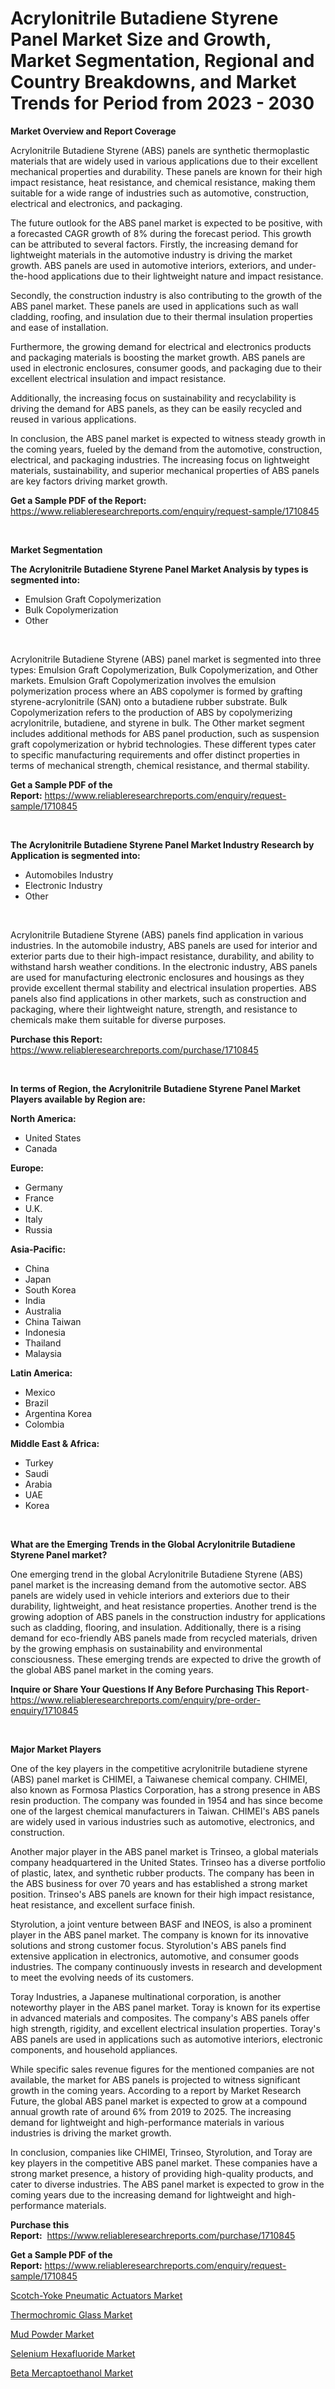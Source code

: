 <p><h1>Acrylonitrile Butadiene Styrene Panel Market Size and Growth, Market Segmentation, Regional and Country Breakdowns, and Market Trends for Period from 2023 -  2030</h1></p><p><strong>Market Overview and Report Coverage</strong></p>
<p><p>Acrylonitrile Butadiene Styrene (ABS) panels are synthetic thermoplastic materials that are widely used in various applications due to their excellent mechanical properties and durability. These panels are known for their high impact resistance, heat resistance, and chemical resistance, making them suitable for a wide range of industries such as automotive, construction, electrical and electronics, and packaging.</p><p>The future outlook for the ABS panel market is expected to be positive, with a forecasted CAGR growth of 8% during the forecast period. This growth can be attributed to several factors. Firstly, the increasing demand for lightweight materials in the automotive industry is driving the market growth. ABS panels are used in automotive interiors, exteriors, and under-the-hood applications due to their lightweight nature and impact resistance.</p><p>Secondly, the construction industry is also contributing to the growth of the ABS panel market. These panels are used in applications such as wall cladding, roofing, and insulation due to their thermal insulation properties and ease of installation.</p><p>Furthermore, the growing demand for electrical and electronics products and packaging materials is boosting the market growth. ABS panels are used in electronic enclosures, consumer goods, and packaging due to their excellent electrical insulation and impact resistance.</p><p>Additionally, the increasing focus on sustainability and recyclability is driving the demand for ABS panels, as they can be easily recycled and reused in various applications.</p><p>In conclusion, the ABS panel market is expected to witness steady growth in the coming years, fueled by the demand from the automotive, construction, electrical, and packaging industries. The increasing focus on lightweight materials, sustainability, and superior mechanical properties of ABS panels are key factors driving market growth.</p></p>
<p><strong>Get a Sample PDF of the Report:</strong> <a href="https://www.reliableresearchreports.com/enquiry/request-sample/1710845">https://www.reliableresearchreports.com/enquiry/request-sample/1710845</a></p>
<p>&nbsp;</p>
<p><strong>Market Segmentation</strong></p>
<p><strong>The Acrylonitrile Butadiene Styrene Panel Market Analysis by types is segmented into:</strong></p>
<p><ul><li>Emulsion Graft Copolymerization</li><li>Bulk Copolymerization</li><li>Other</li></ul></p>
<p>&nbsp;</p>
<p><p>Acrylonitrile Butadiene Styrene (ABS) panel market is segmented into three types: Emulsion Graft Copolymerization, Bulk Copolymerization, and Other markets. Emulsion Graft Copolymerization involves the emulsion polymerization process where an ABS copolymer is formed by grafting styrene-acrylonitrile (SAN) onto a butadiene rubber substrate. Bulk Copolymerization refers to the production of ABS by copolymerizing acrylonitrile, butadiene, and styrene in bulk. The Other market segment includes additional methods for ABS panel production, such as suspension graft copolymerization or hybrid technologies. These different types cater to specific manufacturing requirements and offer distinct properties in terms of mechanical strength, chemical resistance, and thermal stability.</p></p>
<p><strong>Get a Sample PDF of the Report:</strong>&nbsp;<a href="https://www.reliableresearchreports.com/enquiry/request-sample/1710845">https://www.reliableresearchreports.com/enquiry/request-sample/1710845</a></p>
<p>&nbsp;</p>
<p><strong>The Acrylonitrile Butadiene Styrene Panel Market Industry Research by Application is segmented into:</strong></p>
<p><ul><li>Automobiles Industry</li><li>Electronic Industry</li><li>Other</li></ul></p>
<p>&nbsp;</p>
<p><p>Acrylonitrile Butadiene Styrene (ABS) panels find application in various industries. In the automobile industry, ABS panels are used for interior and exterior parts due to their high-impact resistance, durability, and ability to withstand harsh weather conditions. In the electronic industry, ABS panels are used for manufacturing electronic enclosures and housings as they provide excellent thermal stability and electrical insulation properties. ABS panels also find applications in other markets, such as construction and packaging, where their lightweight nature, strength, and resistance to chemicals make them suitable for diverse purposes.</p></p>
<p><strong>Purchase this Report:</strong>&nbsp; <a href="https://www.reliableresearchreports.com/purchase/1710845">https://www.reliableresearchreports.com/purchase/1710845</a></p>
<p>&nbsp;</p>
<p><strong>In terms of Region, the Acrylonitrile Butadiene Styrene Panel Market Players available by Region are:</strong></p>
<p>
    <p> <strong> North America: </strong>
        <ul>
            <li>United States</li>
            <li>Canada</li>
        </ul>
        </p> 
    <p> <strong> Europe: </strong>
        <ul>
            <li>Germany</li>
            <li>France</li>
            <li>U.K.</li>
            <li>Italy</li>
            <li>Russia</li>
        </ul>
        </p> 
    <p> <strong> Asia-Pacific: </strong>
        <ul>
            <li>China</li>
            <li>Japan</li>
            <li>South Korea</li>
            <li>India</li>
            <li>Australia</li>
            <li>China Taiwan</li>
            <li>Indonesia</li>
            <li>Thailand</li>
            <li>Malaysia</li>
        </ul>
        </p> 
    <p> <strong> Latin America: </strong>
        <ul>
            <li>Mexico</li>
            <li>Brazil</li>
            <li>Argentina Korea</li>
            <li>Colombia</li>
        </ul>
        </p> 
    <p> <strong> Middle East & Africa: </strong>
        <ul>
            <li>Turkey</li>
            <li>Saudi</li>
            <li>Arabia</li>
            <li>UAE</li>
            <li>Korea</li>
        </ul>
    </p>
    </p>
<p>&nbsp;</p>
<p><strong>What are the Emerging Trends in the Global Acrylonitrile Butadiene Styrene Panel market?</strong></p>
<p><p>One emerging trend in the global Acrylonitrile Butadiene Styrene (ABS) panel market is the increasing demand from the automotive sector. ABS panels are widely used in vehicle interiors and exteriors due to their durability, lightweight, and heat resistance properties. Another trend is the growing adoption of ABS panels in the construction industry for applications such as cladding, flooring, and insulation. Additionally, there is a rising demand for eco-friendly ABS panels made from recycled materials, driven by the growing emphasis on sustainability and environmental consciousness. These emerging trends are expected to drive the growth of the global ABS panel market in the coming years.</p></p>
<p><strong>Inquire or Share Your Questions If Any Before Purchasing This Report</strong>- <a href="https://www.reliableresearchreports.com/enquiry/pre-order-enquiry/1710845">https://www.reliableresearchreports.com/enquiry/pre-order-enquiry/1710845</a></p>
<p>&nbsp;</p>
<p><strong>Major Market Players</strong></p>
<p><p>One of the key players in the competitive acrylonitrile butadiene styrene (ABS) panel market is CHIMEI, a Taiwanese chemical company. CHIMEI, also known as Formosa Plastics Corporation, has a strong presence in ABS resin production. The company was founded in 1954 and has since become one of the largest chemical manufacturers in Taiwan. CHIMEI's ABS panels are widely used in various industries such as automotive, electronics, and construction.</p><p>Another major player in the ABS panel market is Trinseo, a global materials company headquartered in the United States. Trinseo has a diverse portfolio of plastic, latex, and synthetic rubber products. The company has been in the ABS business for over 70 years and has established a strong market position. Trinseo's ABS panels are known for their high impact resistance, heat resistance, and excellent surface finish.</p><p>Styrolution, a joint venture between BASF and INEOS, is also a prominent player in the ABS panel market. The company is known for its innovative solutions and strong customer focus. Styrolution's ABS panels find extensive application in electronics, automotive, and consumer goods industries. The company continuously invests in research and development to meet the evolving needs of its customers.</p><p>Toray Industries, a Japanese multinational corporation, is another noteworthy player in the ABS panel market. Toray is known for its expertise in advanced materials and composites. The company's ABS panels offer high strength, rigidity, and excellent electrical insulation properties. Toray's ABS panels are used in applications such as automotive interiors, electronic components, and household appliances.</p><p>While specific sales revenue figures for the mentioned companies are not available, the market for ABS panels is projected to witness significant growth in the coming years. According to a report by Market Research Future, the global ABS panel market is expected to grow at a compound annual growth rate of around 6% from 2019 to 2025. The increasing demand for lightweight and high-performance materials in various industries is driving the market growth.</p><p>In conclusion, companies like CHIMEI, Trinseo, Styrolution, and Toray are key players in the competitive ABS panel market. These companies have a strong market presence, a history of providing high-quality products, and cater to diverse industries. The ABS panel market is expected to grow in the coming years due to the increasing demand for lightweight and high-performance materials.</p></p>
<p><strong>Purchase this Report:</strong>&nbsp;&nbsp;<a href="https://www.reliableresearchreports.com/purchase/1710845">https://www.reliableresearchreports.com/purchase/1710845</a></p>
<p></p>
<p><strong>Get a Sample PDF of the Report:</strong>&nbsp;<a href="https://www.reliableresearchreports.com/enquiry/request-sample/1710845">https://www.reliableresearchreports.com/enquiry/request-sample/1710845</a></p>
<p><p><a href="https://medium.com/@taniawisozk2023/scotch-yoke-pneumatic-actuators-market-focuses-on-market-share-size-and-projected-forecast-till-d39ddf547961">Scotch-Yoke Pneumatic Actuators Market</a></p><p><a href="https://www.linkedin.com/pulse/thermochromic-glass-market-size-growth-forecast-from-2023-5okzc/">Thermochromic Glass Market</a></p><p><a href="https://github.com/Paul14Anderson63/Market-Research-Report-List-1/blob/main/mud-powder-market.md">Mud Powder Market</a></p><p><a href="https://www.linkedin.com/pulse/selenium-hexafluoride-market-research-report-unlocks-analysis-qjxyc/">Selenium Hexafluoride Market</a></p><p><a href="https://github.com/dringals/Market-Research-Report-List-1/blob/main/beta-mercaptoethanol-market.md">Beta Mercaptoethanol Market</a></p></p>